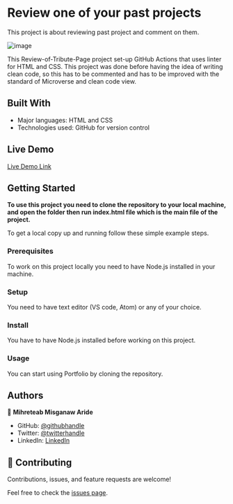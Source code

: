 # Review one of your past projects

This project is about reviewing past project and comment on them.

![image](https://user-images.githubusercontent.com/34578631/138736539-a077b0ed-d118-4827-88b1-ca7dd32b89c9.png)

This Review-of-Tribute-Page project set-up GitHub Actions that uses linter for HTML and CSS. This project was done before having the idea of writing clean code,
so this has to be commented and has to be improved with the standard of Microverse and clean code view.

## Built With

- Major languages: HTML and CSS
- Technologies used: GitHub for version control

## Live Demo

[Live Demo Link](https://mre55.github.io/Review-of-Tribute-Page/)


## Getting Started

**To use this project you need to clone the repository to your local machine, and open the folder then run index.html file which is the main file of the project.**


To get a local copy up and running follow these simple example steps.

### Prerequisites

To work on this project locally you need to have Node.js installed in your machine.

### Setup

You need to have text editor (VS code, Atom) or any of your choice.

### Install

You have to have Node.js installed before working on this project.

### Usage

You can start using Portfolio by cloning the repository.



## Authors

👤 **Mihreteab Misganaw Aride**

- GitHub: [@githubhandle](https://github.com/Mre55)
- Twitter: [@twitterhandle](https://twitter.com/MreMisganaw)
- LinkedIn: [LinkedIn](https://www.linkedin.com/in/mihreteab-misganaw-86249812b/)

## 🤝 Contributing

Contributions, issues, and feature requests are welcome!

Feel free to check the [issues page](../../issues/).
